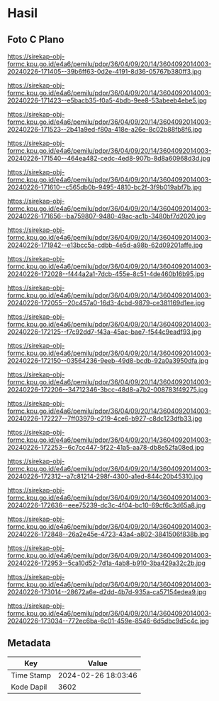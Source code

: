# Hasil

## Foto C Plano

https://sirekap-obj-formc.kpu.go.id/e4a6/pemilu/pdpr/36/04/09/20/14/3604092014003-20240226-171405--39b6ff63-0d2e-4191-8d36-05767b380ff3.jpg

https://sirekap-obj-formc.kpu.go.id/e4a6/pemilu/pdpr/36/04/09/20/14/3604092014003-20240226-171423--e5bacb35-f0a5-4bdb-9ee8-53abeeb4ebe5.jpg

https://sirekap-obj-formc.kpu.go.id/e4a6/pemilu/pdpr/36/04/09/20/14/3604092014003-20240226-171523--2b41a9ed-f80a-418e-a26e-8c02b88fb8f6.jpg

https://sirekap-obj-formc.kpu.go.id/e4a6/pemilu/pdpr/36/04/09/20/14/3604092014003-20240226-171540--464ea482-cedc-4ed8-907b-8d8a60968d3d.jpg

https://sirekap-obj-formc.kpu.go.id/e4a6/pemilu/pdpr/36/04/09/20/14/3604092014003-20240226-171610--c565db0b-9495-4810-bc2f-3f9b019abf7b.jpg

https://sirekap-obj-formc.kpu.go.id/e4a6/pemilu/pdpr/36/04/09/20/14/3604092014003-20240226-171656--ba759807-9480-49ac-ac1b-3480bf7d2020.jpg

https://sirekap-obj-formc.kpu.go.id/e4a6/pemilu/pdpr/36/04/09/20/14/3604092014003-20240226-171942--e13bcc5a-cdbb-4e5d-a98b-62d09201affe.jpg

https://sirekap-obj-formc.kpu.go.id/e4a6/pemilu/pdpr/36/04/09/20/14/3604092014003-20240226-172028--f444a2a1-7dcb-455e-8c51-4de460b16b95.jpg

https://sirekap-obj-formc.kpu.go.id/e4a6/pemilu/pdpr/36/04/09/20/14/3604092014003-20240226-172055--20c457a0-16d3-4cbd-9879-ce381169d1ee.jpg

https://sirekap-obj-formc.kpu.go.id/e4a6/pemilu/pdpr/36/04/09/20/14/3604092014003-20240226-172125--f7c92dd7-f43a-45ac-bae7-f544c9eadf93.jpg

https://sirekap-obj-formc.kpu.go.id/e4a6/pemilu/pdpr/36/04/09/20/14/3604092014003-20240226-172150--03564236-9eeb-49d8-bcdb-92a0a3950dfa.jpg

https://sirekap-obj-formc.kpu.go.id/e4a6/pemilu/pdpr/36/04/09/20/14/3604092014003-20240226-172206--34712346-3bcc-48d8-a7b2-008783f49275.jpg

https://sirekap-obj-formc.kpu.go.id/e4a6/pemilu/pdpr/36/04/09/20/14/3604092014003-20240226-172227--7ff03979-c219-4ce6-b927-c8dc123dfb33.jpg

https://sirekap-obj-formc.kpu.go.id/e4a6/pemilu/pdpr/36/04/09/20/14/3604092014003-20240226-172253--6c7cc447-5f22-41a5-aa78-db8e52fa08ed.jpg

https://sirekap-obj-formc.kpu.go.id/e4a6/pemilu/pdpr/36/04/09/20/14/3604092014003-20240226-172312--a7c81214-298f-4300-a1ed-844c20b45310.jpg

https://sirekap-obj-formc.kpu.go.id/e4a6/pemilu/pdpr/36/04/09/20/14/3604092014003-20240226-172636--eee75239-dc3c-4f04-bc10-69cf6c3d65a8.jpg

https://sirekap-obj-formc.kpu.go.id/e4a6/pemilu/pdpr/36/04/09/20/14/3604092014003-20240226-172848--26a2e45e-4723-43a4-a802-3841506f838b.jpg

https://sirekap-obj-formc.kpu.go.id/e4a6/pemilu/pdpr/36/04/09/20/14/3604092014003-20240226-172953--5ca10d52-7d1a-4ab8-b910-3ba429a32c2b.jpg

https://sirekap-obj-formc.kpu.go.id/e4a6/pemilu/pdpr/36/04/09/20/14/3604092014003-20240226-173014--28672a6e-d2dd-4b7d-935a-ca57154edea9.jpg

https://sirekap-obj-formc.kpu.go.id/e4a6/pemilu/pdpr/36/04/09/20/14/3604092014003-20240226-173034--772ec6ba-6c01-459e-8546-6d5dbc9d5c4c.jpg


## Metadata

| Key        | Value               |
| ---------- | ------------------- |
| Time Stamp | 2024-02-26 18:03:46 |
| Kode Dapil | 3602                |



